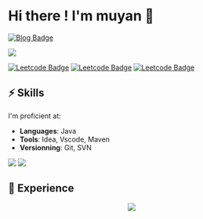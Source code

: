 
# Hi there ! I'm muyan 🦊

[![Blog Badge](https://img.shields.io/badge/blog-慕言手记-blue)](https://muyanshouji.github.io/)<div align="left"> <img src="https://visitor-badge.glitch.me/badge?page_id=muyanshouji" /> </div>


[![Leetcode Badge](https://leetcode-badge.haozibi.dev/v1cn/mr-j001.svg)](https://leetcode.cn/u/mr-j001)
[![Leetcode Badge](https://leetcode-badge.haozibi.dev/v1cn/accepted-rate/mr-j001.svg)](https://leetcode.cn/u/mr-j001)
[![Leetcode Badge](https://leetcode-badge.haozibi.dev/v1cn/solved/mr-j001.svg)](https://leetcode.cn/u/mr-j001)




## ⚡️ Skills

I'm proficient at:

- **Languages**: Java
- **Tools**: Idea, Vscode, Maven
- **Versionning**: Git, SVN

 
![](https://github-readme-stats.vercel.app/api/top-langs/?username=muyanshouji&show_icons=true&hide_border=true)
![](https://github-readme-stats.vercel.app/api?username=muyanshouji&show_icons=true&hide_border=true)

## 💼 Experience




<div align="center"> <img src="https://activity-graph.herokuapp.com/graph?username=muyanshouji&theme=xcode" /> </div>
